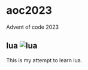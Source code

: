 # aoc2023
Advent of code 2023

## lua ![lua](https://github.com/chrnin/aoc2023/actions/workflows/test-lua.yml/badge.svg)
This is my attempt to learn lua.
